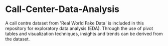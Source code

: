 # Call-Center-Data-Analysis
A call centre dataset from 'Real World Fake Data' is included in this repository for exploratory data analysis (EDA). Through the use of pivot tables and visualization techniques, insights and trends can be derived from the dataset.
